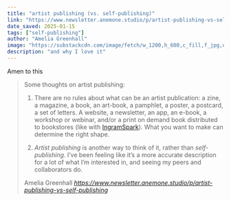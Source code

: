 ```yaml
---
title: "artist publishing (vs. self-publishing)"
link: "https://www.newsletter.anemone.studio/p/artist-publishing-vs-self-publishing"
date_saved: 2025-01-15
tags: ["self-publishing"]
author: "Amelia Greenhall"
image: "https://substackcdn.com/image/fetch/w_1200,h_600,c_fill,f_jpg,q_auto:good,fl_progressive:steep,g_auto/https%3A%2F%2Fsubstack-post-media.s3.amazonaws.com%2Fpublic%2Fimages%2F89ad9ebe-6721-4b94-b24a-32c50afe8e4d_4032x3024.jpeg"
description: "and why I love it"
---
```


Amen to this

<blockquote class="quoteback" darkmode="" data-title="artist%20publishing%20(vs.%20self-publishing)" data-author="Amelia Greenhall" cite="https://www.newsletter.anemone.studio/p/artist-publishing-vs-self-publishing">
<p>Some thoughts on artist publishing:</p><ol><li><p>There are no rules about what can be an artist publication: a zine, a magazine, a book, an art-book, a pamphlet, a poster, a postcard, a set of letters. A website, a newsletter, an app, an e-book, a workshop or webinar, and/or a print on demand book distributed to bookstores (like with <a href="https://www.ingramspark.com/plan-your-book/print/print-on-demand" rel="noopener" target="_blank">IngramSpark</a>). What you want to make can determine the right shape.</p></li><li><p><em>Artist publishing</em> is another way to think of it, rather than <em>self-publishing</em>. I’ve been feeling like it’s a more accurate description for a lot of what I’m interested in, and seeing my peers and collaborators do.</p></li></ol>
<footer>Amelia Greenhall <cite><a href="https://www.newsletter.anemone.studio/p/artist-publishing-vs-self-publishing">https://www.newsletter.anemone.studio/p/artist-publishing-vs-self-publishing</a></cite></footer>
</blockquote>
<script note="" src="https://cdn.jsdelivr.net/gh/Blogger-Peer-Review/quotebacks@1/quoteback.js"></script>